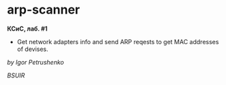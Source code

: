 # arp-scanner

**КСиС, лаб. #1**

* Get network adapters info and send ARP reqests to get MAC addresses of devises.


*by Igor Petrushenko*

*BSUIR*
